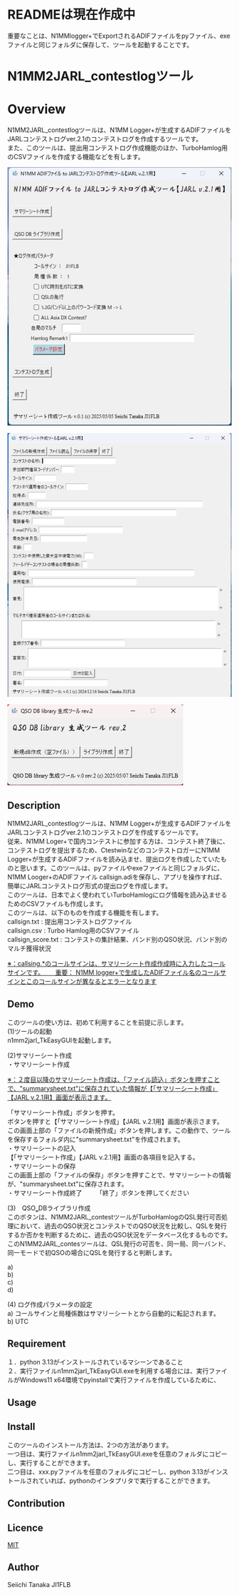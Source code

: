 # READMEは現在作成中  

重要なことは、N1MMlogger+でExportされるADIFファイルをpyファイル、exeファイルと同じフォルダに保存して、ツールを起動することです。

N1MM2JARL_contestlogツール
====

# Overview

N1MM2JARL_contestlogツールは、N1MM Logger+が生成するADIFファイルをJARLコンテストログver.2.1のコンテストログを作成するツールです。  
また、このツールは、提出用コンテストログ作成機能のほか、TurboHamlog用のCSVファイルを作成する機能などを有します。  
  
!["図1"](/image/1.jpg)   

!["図2"](/image/2.jpg)

!["図3"](/image/3.jpg)

## Description

N1MM2JARL_contestlogツールは、N1MM Logger+が生成するADIFファイルをJARLコンテストログver.2.1のコンテストログを作成するツールです。  
従来、N1MM Loger+で国内コンテストに参加する方は、コンテスト終了後に、コンテストログを提出するため、CtestwinなどのコンテストロガーにN1MM Logger+が生成するADIFファイルを読み込ませ、提出ログを作成したていたものと思います。このツールは、pyファイルやexeファイルと同じフォルダに、N1MM Looger+のADIFファイル callsign.adiを保存し、アプリを操作すれば、簡単にJARLコンテストログ形式の提出ログを作成します。  
このツールは、日本でよく使われていTurboHamlogにログ情報を読み込ませるためのCSVファイルも作成します。  
このツールは、以下のものを作成する機能を有します。  
callsign.txt  : 提出用コンテストログファイル  
callsign.csv  : Turbo Hamlog用のCSVファイル  
callsign_score.txt : コンテストの集計結果、バンド別のQSO状況、バンド別のマルチ獲得状況  
  
<ins>※：callsing.*のコールサインは、サマリーシート作成作成時に入力したコールサインです。　　
重要： N1MM logger+で生成したADIFファイル名のコールサインとこのコールサインが異なるとエラーとなります</ins>  
  


## Demo

このツールの使い方は、初めて利用することを前提に示します。  
(1)ツールの起動  
n1mm2jarl_TkEasyGUIを起動します。  

(2)サマリーシート作成  
・サマリーシート作成   

<ins>※：２度目以降のサマリーシート作成は、「ファイル読込」ボタンを押すことで、"summarysheet.txt"に保存されていた情報が【「サマリーシート作成」【JARL v.2.1用】画面が表示さます。 </ins>  

「サマリーシート作成」ボタンを押す。  
ボタンを押すと【「サマリーシート作成」【JARL v.2.1用】画面が表示さます。  
この画面上部の「ファイルの新規作成」ボタンを押します。この動作で、ツールを保存するフォルダ内に"summarysheet.txt"を作成されます。  
・サマリーシートの記入  
【「サマリーシート作成」【JARL v.2.1用】画面の各項目を記入する。  
・サマリーシートの保存  
この画面上部の「ファイルの保存」ボタンを押すことで、サマリーシートの情報が、"summarysheet.txt"に保存されます。  
・サマリーシート作成終了　　
「終了」ボタンを押してください　　

(3)　QSO‗DBライブラリ作成  
このボタンは、N1MM2JARL_contestツールがTurboHamlogのQSL発行可否処理において、過去のQSO状況とコンテストでのQSO状況を比較し、QSLを発行するか否かを判断するために、過去のQSO状況をデータベース化するものです。  
このN1MM2JARL_contesツールは、QSL発行の可否を、同一局、同一バンド、同一モードで初QSOの場合にQSLを発行すると判断します。  

a)  
b)  
c)  
d)  

(4) ログ作成パラメータの設定  
a) コールサインと局種係数はサマリーシートとから自動的に転記されます。  
b) UTC  


## Requirement

１．python 3.13がインストールされているマシーンであること  
２．実行ファイルn1mm2jarl_TkEasyGUI.exeを利用する場合には、実行ファイルがWindows11 x64環境でpyinstallで実行ファイルを作成しているために、
## Usage


## Install

このツールのインストール方法は、2つの方法があります。  
一つ目は、実行ファイルn1mm2jarl_TkEasyGUI.exeを任意のフォルダにコピーし、実行することができます。  
二つ目は、xxx.pyファイルを任意のフォルダにコピーし、python 3.13がインストールされていれば、pythonのインタプリタで実行することができます。  


## Contribution

## Licence

[MIT](https://github.com/tcnksm/tool/blob/master/LICENCE)

## Author

Seiichi Tanaka JI1FLB



